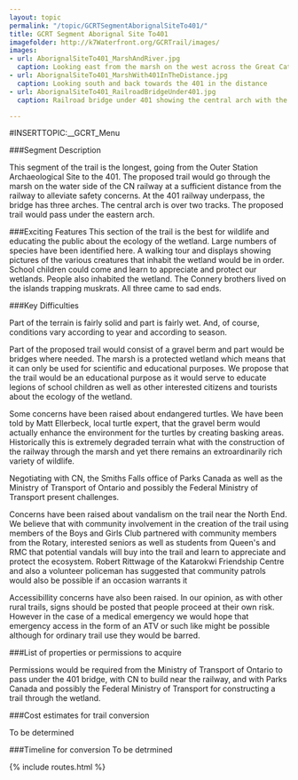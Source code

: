 ```yaml
---
layout: topic
permalink: "/topic/GCRTSegmentAborignalSiteTo401/"
title: GCRT Segment Aborignal Site To401
imagefolder: http://k7Waterfront.org/GCRTrail/images/
images:
- url: AborignalSiteTo401_MarshAndRiver.jpg
  caption: Looking east from the marsh on the west across the Great Cataraqui River
- url: AborignalSiteTo401_MarshWith401InTheDistance.jpg
  caption: Looking south and back towards the 401 in the distance
- url: AborignalSiteTo401_RailroadBridgeUnder401.jpg
  caption: Railroad bridge under 401 showing the central arch with the two train tracks.

---
```


#INSERTTOPIC:__GCRT_Menu




###Segment Description

This segment of the trail is the longest, going from the Outer Station Archaeological Site to the 401.  The proposed trail would go through the marsh on the water side of the CN railway at a sufficient distance from the railway to alleviate safety concerns.  At the 401 railway underpass, the bridge has three arches.  The central arch is over two tracks.  The proposed trail would pass under the eastern arch.

###Exciting Features
This section of the trail is the best for wildlife and educating the public about the ecology of the wetland.
Large numbers of species have been identified here.
A walking tour and displays showing pictures of the various creatures that inhabit the wetland would be in order.
School children could come and learn to appreciate and protect our wetlands.
People also inhabited the wetland.  The Connery brothers lived on the islands trapping muskrats.  All three came to sad ends.

###Key Difficulties

Part of the terrain is fairly solid and part is fairly wet.  And, of course, conditions vary according to year and according to season.

Part of the proposed trail would consist of a gravel berm and part would be bridges where needed.
The marsh is a protected wetland which means that it can only be used for scientific and educational purposes.  We propose that the trail would be an educational purpose as it would serve to educate legions of school children as well as other interested citizens and tourists about the ecology of the wetland.

Some concerns have been raised about endangered turtles.  We have been told by Matt Ellerbeck, local turtle expert, that the gravel berm would actually enhance the environment for the turtles by creating basking areas.  Historically this is extremely degraded terrain what with the construction of the railway through the marsh and yet there remains an extroardinarily rich variety of wildlife.

Negotiating with CN, the Smiths Falls office of Parks Canada as well as the Ministry of Transport of Ontario and possibly the Federal Ministry of Transport present challenges.

Concerns have been raised about vandalism on the trail near the North End.  We believe that with community involvement in the creation of the trail using members of the Boys and Girls Club partnered with community members from the Rotary, interested seniors as well as students from Queen's and RMC that potential vandals will buy into the trail and learn to appreciate and protect the ecosystem.  Robert Rittwage of the Katarokwi Friendship Centre and also a volunteer policeman has suggested that community patrols would also be possible if an occasion warrants it

Accessibillity concerns have also been raised.  In our opinion, as with other rural trails, signs should be posted that people proceed at their own risk.  However in the case of a medical emergency we would hope that emergency access in the form of an ATV or such like might be possible although for ordinary trail use they would be barred.

###List of properties or permissions to acquire

Permissions would be required from the Ministry of Transport of Ontario to pass under the 401 bridge, with CN to build near the railway, and with Parks Canada and possibly the Federal Ministry of Transport for constructing a trail through the wetland.

###Cost estimates for trail conversion

To be determined

###Timeline for conversion
To be detrmined

{% include routes.html %}

